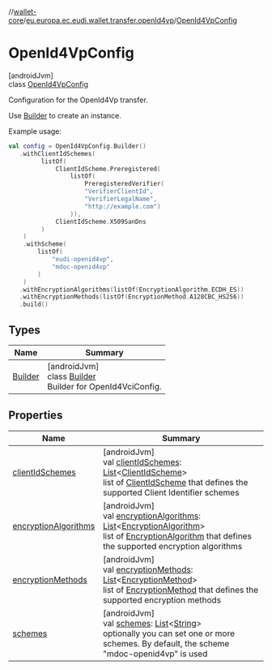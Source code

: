 //[wallet-core](../../../index.md)/[eu.europa.ec.eudi.wallet.transfer.openId4vp](../index.md)/[OpenId4VpConfig](index.md)

# OpenId4VpConfig

[androidJvm]\
class [OpenId4VpConfig](index.md)

Configuration for the OpenId4Vp transfer.

Use [Builder](-builder/index.md) to create an instance.

Example usage:

```kotlin
val config = OpenId4VpConfig.Builder()
   .withClientIdSchemes(
         listOf(
             ClientIdScheme.Preregistered(
                 listOf(
                     PreregisteredVerifier(
                     "VerifierClientId",
                     "VerifierLegalName",
                     "http://example.com")
                 )),
             ClientIdScheme.X509SanDns
         )
    )
    .withScheme(
        listOf(
            "eudi-openid4vp",
            "mdoc-openid4vp"
        )
    )
   .withEncryptionAlgorithms(listOf(EncryptionAlgorithm.ECDH_ES))
   .withEncryptionMethods(listOf(EncryptionMethod.A128CBC_HS256))
   .build()
```

## Types

| Name | Summary |
|---|---|
| [Builder](-builder/index.md) | [androidJvm]<br>class [Builder](-builder/index.md)<br>Builder for OpenId4VciConfig. |

## Properties

| Name | Summary |
|---|---|
| [clientIdSchemes](client-id-schemes.md) | [androidJvm]<br>val [clientIdSchemes](client-id-schemes.md): [List](https://kotlinlang.org/api/latest/jvm/stdlib/kotlin.collections/-list/index.html)&lt;[ClientIdScheme](../-client-id-scheme/index.md)&gt;<br>list of [ClientIdScheme](../-client-id-scheme/index.md) that defines the supported Client Identifier schemes |
| [encryptionAlgorithms](encryption-algorithms.md) | [androidJvm]<br>val [encryptionAlgorithms](encryption-algorithms.md): [List](https://kotlinlang.org/api/latest/jvm/stdlib/kotlin.collections/-list/index.html)&lt;[EncryptionAlgorithm](../-encryption-algorithm/index.md)&gt;<br>list of [EncryptionAlgorithm](../-encryption-algorithm/index.md) that defines the supported encryption algorithms |
| [encryptionMethods](encryption-methods.md) | [androidJvm]<br>val [encryptionMethods](encryption-methods.md): [List](https://kotlinlang.org/api/latest/jvm/stdlib/kotlin.collections/-list/index.html)&lt;[EncryptionMethod](../-encryption-method/index.md)&gt;<br>list of [EncryptionMethod](../-encryption-method/index.md) that defines the supported encryption methods |
| [schemes](schemes.md) | [androidJvm]<br>val [schemes](schemes.md): [List](https://kotlinlang.org/api/latest/jvm/stdlib/kotlin.collections/-list/index.html)&lt;[String](https://kotlinlang.org/api/latest/jvm/stdlib/kotlin/-string/index.html)&gt;<br>optionally you can set one or more schemes. By default, the scheme &quot;mdoc-openid4vp&quot; is used |
